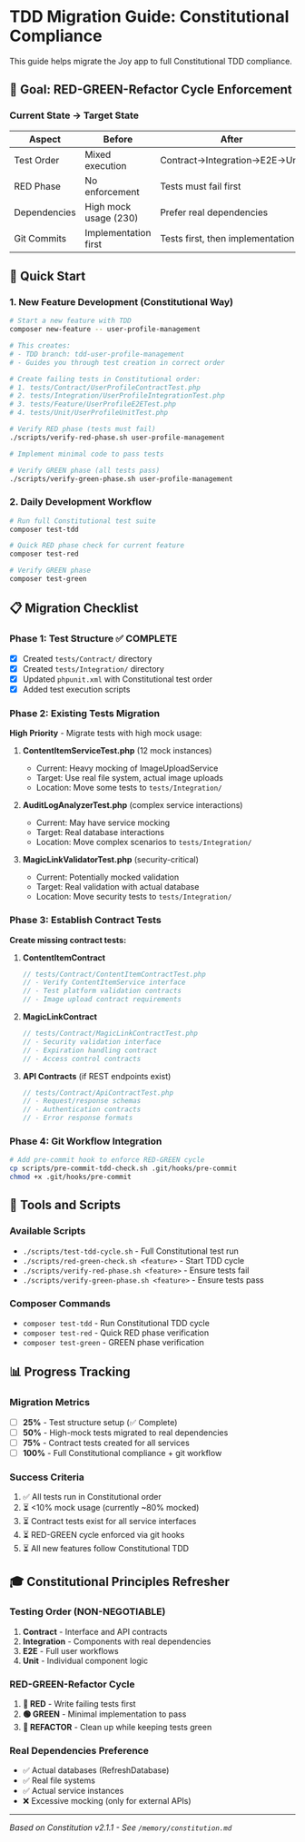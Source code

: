 # TDD Migration Guide: Constitutional Compliance

This guide helps migrate the Joy app to full Constitutional TDD compliance.

## 🎯 Goal: RED-GREEN-Refactor Cycle Enforcement

### Current State → Target State

| Aspect | Before | After |
|--------|--------|-------|
| Test Order | Mixed execution | Contract→Integration→E2E→Unit |
| RED Phase | No enforcement | Tests must fail first |
| Dependencies | High mock usage (230) | Prefer real dependencies |
| Git Commits | Implementation first | Tests first, then implementation |

## 🚀 Quick Start

### 1. New Feature Development (Constitutional Way)

```bash
# Start a new feature with TDD
composer new-feature -- user-profile-management

# This creates:
# - TDD branch: tdd-user-profile-management
# - Guides you through test creation in correct order

# Create failing tests in Constitutional order:
# 1. tests/Contract/UserProfileContractTest.php
# 2. tests/Integration/UserProfileIntegrationTest.php
# 3. tests/Feature/UserProfileE2ETest.php
# 4. tests/Unit/UserProfileUnitTest.php

# Verify RED phase (tests must fail)
./scripts/verify-red-phase.sh user-profile-management

# Implement minimal code to pass tests

# Verify GREEN phase (all tests pass)
./scripts/verify-green-phase.sh user-profile-management
```

### 2. Daily Development Workflow

```bash
# Run full Constitutional test suite
composer test-tdd

# Quick RED phase check for current feature
composer test-red

# Verify GREEN phase
composer test-green
```

## 📋 Migration Checklist

### Phase 1: Test Structure ✅ COMPLETE
- [x] Created `tests/Contract/` directory
- [x] Created `tests/Integration/` directory
- [x] Updated `phpunit.xml` with Constitutional test order
- [x] Added test execution scripts

### Phase 2: Existing Tests Migration

**High Priority** - Migrate tests with high mock usage:

1. **ContentItemServiceTest.php** (12 mock instances)
   - Current: Heavy mocking of ImageUploadService
   - Target: Use real file system, actual image uploads
   - Location: Move some tests to `tests/Integration/`

2. **AuditLogAnalyzerTest.php** (complex service interactions)
   - Current: May have service mocking
   - Target: Real database interactions
   - Location: Move complex scenarios to `tests/Integration/`

3. **MagicLinkValidatorTest.php** (security-critical)
   - Current: Potentially mocked validation
   - Target: Real validation with actual database
   - Location: Move security tests to `tests/Integration/`

### Phase 3: Establish Contract Tests

**Create missing contract tests:**

1. **ContentItemContract**
   ```php
   // tests/Contract/ContentItemContractTest.php
   // - Verify ContentItemService interface
   // - Test platform validation contracts
   // - Image upload contract requirements
   ```

2. **MagicLinkContract**
   ```php
   // tests/Contract/MagicLinkContractTest.php
   // - Security validation interface
   // - Expiration handling contract
   // - Access control contracts
   ```

3. **API Contracts** (if REST endpoints exist)
   ```php
   // tests/Contract/ApiContractTest.php
   // - Request/response schemas
   // - Authentication contracts
   // - Error response formats
   ```

### Phase 4: Git Workflow Integration

```bash
# Add pre-commit hook to enforce RED-GREEN cycle
cp scripts/pre-commit-tdd-check.sh .git/hooks/pre-commit
chmod +x .git/hooks/pre-commit
```

## 🔧 Tools and Scripts

### Available Scripts
- `./scripts/test-tdd-cycle.sh` - Full Constitutional test run
- `./scripts/red-green-check.sh <feature>` - Start TDD cycle
- `./scripts/verify-red-phase.sh <feature>` - Ensure tests fail
- `./scripts/verify-green-phase.sh <feature>` - Ensure tests pass

### Composer Commands
- `composer test-tdd` - Run Constitutional TDD cycle
- `composer test-red` - Quick RED phase verification
- `composer test-green` - GREEN phase verification

## 📊 Progress Tracking

### Migration Metrics
- [ ] **25%** - Test structure setup (✅ Complete)
- [ ] **50%** - High-mock tests migrated to real dependencies
- [ ] **75%** - Contract tests created for all services
- [ ] **100%** - Full Constitutional compliance + git workflow

### Success Criteria
1. ✅ All tests run in Constitutional order
2. ⏳ <10% mock usage (currently ~80% mocked)
3. ⏳ Contract tests exist for all service interfaces
4. ⏳ RED-GREEN cycle enforced via git hooks
5. ⏳ All new features follow Constitutional TDD

## 🎓 Constitutional Principles Refresher

### Testing Order (NON-NEGOTIABLE)
1. **Contract** - Interface and API contracts
2. **Integration** - Components with real dependencies
3. **E2E** - Full user workflows
4. **Unit** - Individual component logic

### RED-GREEN-Refactor Cycle
1. **🔴 RED** - Write failing tests first
2. **🟢 GREEN** - Minimal implementation to pass
3. **🔵 REFACTOR** - Clean up while keeping tests green

### Real Dependencies Preference
- ✅ Actual databases (RefreshDatabase)
- ✅ Real file systems
- ✅ Actual service instances
- ❌ Excessive mocking (only for external APIs)

---
*Based on Constitution v2.1.1 - See `/memory/constitution.md`*
